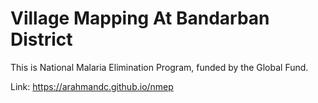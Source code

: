 # Village Mapping At Bandarban District
This is National Malaria Elimination Program, funded by the Global Fund.

Link: https://arahmandc.github.io/nmep
